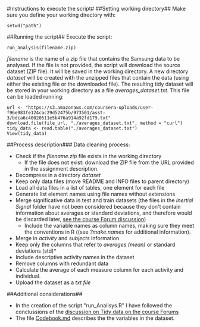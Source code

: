 #Instructions to execute the script#
##Setting working directory##
Make sure you define your working directory with: 
```
setwd("path")
```
##Running the script##
Execute the script:
```
run_analysis(filename.zip)
```
*filename* is the name of a zip file that contains the Samsung data to be analysed. If the file is not provided, the script will download the source dataset (ZIP file). It will be saved in the working directory. 
A new directory *dataset* will be created with the unzipped files that contain the data (using either the existing file or the downloaded file).
The resulting tidy dataset will be stored in your working directory as a file *averages_dataset.txt*. This file can be loaded running: 
```
url <- "https://s3.amazonaws.com/coursera-uploads/user-f96e983fe124cac29d52475b/973501/asst-3/bdca6c40020511e5b476a914a92fd179.txt"
download.file(file_url, "./averages_dataset.txt", method = "curl")
tidy_data <- read.table("./averages_dataset.txt")
View(tidy_data)
```
##Process description###
Data cleaning process:
* Check if the *filename.zip* file exists in the working directory
    * If the file does not exist: download the ZIP file from the URL provided in the assignment description.
* Decompress in a directory *dataset*
* Keep only data files (move README and INFO files to parent directory)
* Load all data files in a list of tables, one element for each file
* Generate list element names using file names without extensions
* Merge significative data in test and train datasets (the files in the *Inertial Signal* folder have not been considered because they don't contain information about averages or standard deviations, and therefore would be discarded later, [see the course Forum discussion](https://class.coursera.org/getdata-014/forum/thread?thread_id=30))
    * Include the variable names as column names, making sure they meet the conventions in R ((see *?make.names* for additional information).
* Merge in *activity* and *subjects* information
* Keep only the columns that refer to *averages (mean)* or standard deviations (std)*
* Include descriptive activity names in the dataset
* Remove columns with redundant data
* Calculate the average of each measure column for each activity and individual.
* Upload the dataset as a *txt file*

##Additional considerations##
* In the creation of the script "run_Analisys.R" I have followed the conclussions of the [discussion on Tidy data on the course Forums](https://class.coursera.org/getdata-014/forum/thread?thread_id=31)
* The file [Codebook.md](https://github.com/inesvidal/get-data-course-project/blob/master/CodeBook.md) describes the the variables in the dataset.
